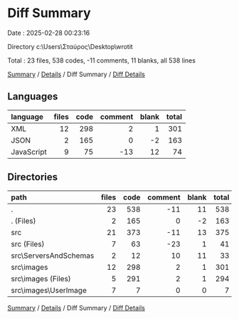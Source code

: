 # Diff Summary

Date : 2025-02-28 00:23:16

Directory c:\\Users\\Σταύρος\\Desktop\\wrotit

Total : 23 files,  538 codes, -11 comments, 11 blanks, all 538 lines

[Summary](results.md) / [Details](details.md) / Diff Summary / [Diff Details](diff-details.md)

## Languages
| language | files | code | comment | blank | total |
| :--- | ---: | ---: | ---: | ---: | ---: |
| XML | 12 | 298 | 2 | 1 | 301 |
| JSON | 2 | 165 | 0 | -2 | 163 |
| JavaScript | 9 | 75 | -13 | 12 | 74 |

## Directories
| path | files | code | comment | blank | total |
| :--- | ---: | ---: | ---: | ---: | ---: |
| . | 23 | 538 | -11 | 11 | 538 |
| . (Files) | 2 | 165 | 0 | -2 | 163 |
| src | 21 | 373 | -11 | 13 | 375 |
| src (Files) | 7 | 63 | -23 | 1 | 41 |
| src\\ServersAndSchemas | 2 | 12 | 10 | 11 | 33 |
| src\\images | 12 | 298 | 2 | 1 | 301 |
| src\\images (Files) | 5 | 291 | 2 | 1 | 294 |
| src\\images\\UserImage | 7 | 7 | 0 | 0 | 7 |

[Summary](results.md) / [Details](details.md) / Diff Summary / [Diff Details](diff-details.md)